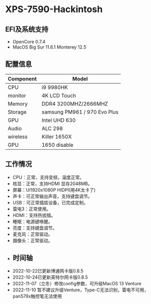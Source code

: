 # XPS-7590-Hackintosh
## EFI及系统支持
- OpenCore 0.7.4
- MacOS Big Sur 11.6.1 Monterey 12.5
## 配置信息
| Component  | Model |
| ------------- | ------------- |
| CPU  | i9 9980HK  |
| monitor | 4K LCD Touch |
| Memory |  DDR4 3200MHZ/2666MHZ |
| Storage | samsung PM961 / 970 Evo Plus |
| GPU | Intel UHD 630 |
| Audio | ALC 298 |
| wireless | Killer 1650X |
| GPU | 1650 disable|
## 工作情况
- CPU：正常，支持变频，温度正常。
- 核显：正常，支持HDMI 显存2048MB。
- 屏幕：UI1920x1080P HIDPI(用4K太卡了)
- 声卡：可正常输出声音，支持键盘调节。
- USB：可正常插拔设备，已完成定制。
- 雷电3：正常使用。
- HDMI：支持热拔插。
- 睡眠：电源键唤醒。
- 亮度：支持键盘调节。
- 麦克风：正常驱动。
- 摄像头：正常驱动。
- ## 时间轴
- 2022-10-22已更新博通网卡版0.8.5
- 2022-10-24已更新英特尔网卡版0.8.5
- 2022-11-07（立冬）修改config参数，可升级MacOS 13 Venture
- 2022-11-10  暂不建议升级Venture，Type-C无法识别，雷电不可用，pan579x触控笔无法使用
